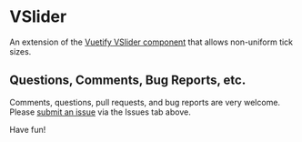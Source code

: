 # VSlider

An extension of the [Vuetify VSlider component](https://vuetifyjs.com/en/components/sliders/) that allows non-uniform tick sizes.

## Questions, Comments, Bug Reports, etc.

Comments, questions, pull requests, and bug reports are very welcome. Please [submit an issue](https://github.com/morphatic/v-slider/issues) via the Issues tab above.

Have fun!
